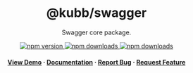 <div align="center">

  <!-- <img src="assets/logo.png" alt="logo" width="200" height="auto" /> -->
  <h1>@kubb/swagger</h1>
  
  <p>
   Swagger core package.
  </p>

<!-- Badges -->
<p>
  <a href="https://www.npmjs.com/package/@kubb/swagger">
    <img alt="npm version" src="https://img.shields.io/npm/v/@kubb/swagger?style=for-the-badge"/>
  </a>
  <a href="https://www.npmjs.com/package/@kubb/swagger">
    <img alt="npm downloads" src="https://img.shields.io/bundlephobia/min/@kubb/swagger?style=for-the-badge"/>
  </a>
  <a href="https://www.npmjs.com/package/@kubb/swagger">
    <img alt="npm downloads" src="https://img.shields.io/npm/dm/@kubb/swagger?style=for-the-badge"/>
  </a>
</p>
   
<h4>
    <a href="https://codesandbox.io/s/github/kubb-project/kubb/tree/main/examples/simple">View Demo</a>
  <span> · </span>
    <a href="https://kubb.dev/" target="_blank">Documentation</a>
  <span> · </span>
    <a href="https://github.com/kubb-project/kubb/issues/">Report Bug</a>
  <span> · </span>
    <a href="https://github.com/kubb-project/kubb/issues/">Request Feature</a>
  </h4>
</div>

<br />

<!-- About the Project 
## :star2: About the Project

<div align="center"> 
  <img src="assets/screenshot.jpg" alt="screenshot" />
</div>
-->
